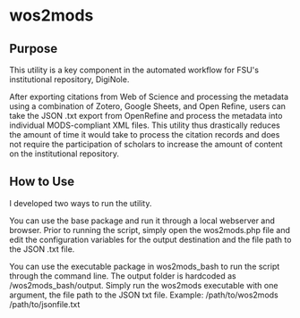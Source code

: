 # wos2mods
## Purpose
This utility is a key component in the automated workflow for FSU's institutional repository, DigiNole.

After exporting citations from Web of Science and processing the metadata using a combination of Zotero, Google Sheets, and Open Refine,
users can take the JSON .txt export from OpenRefine and process the metadata into individual MODS-compliant XML files. This utility thus
drastically reduces the amount of time it would take to process the citation records and does not require the participation of scholars to
increase the amount of content on the institutional repository.

## How to Use
I developed two ways to run the utility. 

You can use the base package and run it through a local webserver and browser. Prior to running the script, simply open the wos2mods.php file and edit the configuration variables for the output destination and the file path to the JSON .txt file.

You can use the executable package in wos2mods_bash to run the script through the command line. The output folder is hardcoded as /wos2mods_bash/output. Simply run the wos2mods executable with one argument, the file path to the JSON txt file.
Example: /path/to/wos2mods /path/to/jsonfile.txt
